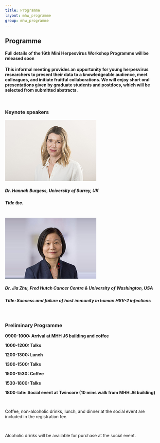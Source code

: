 ```yaml
---
title: Programme
layout: mhw_programme
group: mhw_programme
---
```


## Programme

#### Full details of the 16th Mini Herpesvirus Workshop Programme will be released soon

**This informal meeting provides an opportunity for young herpesvirus researchers to present their data to a knowledgeable audience, meet colleagues, and initiate fruitful collaborations. We will enjoy short oral presentations given by graduate students and postdocs, which will be selected from submitted abstracts.**  

<br />

### Keynote speakers

<img class="img-fluid" src="/static/img/mhw/burgess.jpg" alt="Hannah Burgess, PhD">

##### Dr. Hannah Burgess, University of Surrey, UK
##### Title tbc.
<br />

<img class="img-fluid" src="/static/img/mhw/zhu.jpg" alt="Jia Zhu, PhD">

##### Dr. Jia Zhu, Fred Hutch Cancer Centre & University of Washington, USA
##### Title: Success and failure of host immunity in human HSV-2 infections
<br />


<h3>Preliminary Programme</h3>

**0900-1000: Arrival at MHH J6 building and coffee**

**1000-1200: Talks**

**1200-1300: Lunch**

**1300-1500: Talks**

**1500-1530: Coffee**

**1530-1800: Talks**

**1800-late: Social event at Twincore (10 mins walk from MHH J6 building)**

<br />

Coffee, non-alcoholic drinks, lunch, and dinner at the social event are included in the registration fee. 

<br />

Alcoholic drinks will be available for purchase at the social event. 




